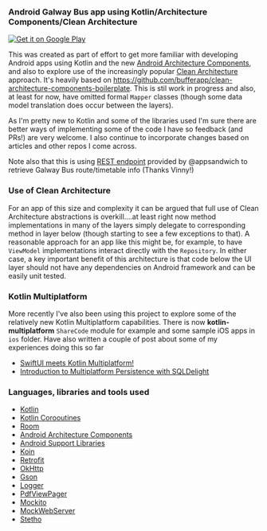 ### Android Galway Bus app using Kotlin/Architecture Components/Clean Architecture


[![Get it on Google Play](https://play.google.com/intl/en_us/badges/images/generic/en-play-badge.png)](https://play.google.com/store/apps/details?id=com.surrus.galwaybus)


This was created as part of effort to get more familiar with developing Android apps using 
Kotlin and the new [Android Architecture Components](https://developer.android.com/topic/libraries/architecture/index.html),
and also to explore use of the increasingly popular [Clean Architecture](https://8thlight.com/blog/uncle-bob/2012/08/13/the-clean-architecture.html) approach. It's heavily based on https://github.com/bufferapp/clean-architecture-components-boilerplate. 
This is stil work in progress and also, at least for now,
 have omitted formal `Mapper` classes (though some data model translation does occur between the layers).

As I'm pretty new to Kotlin and some of the libraries used I'm sure 
there are better ways of implementing some of the code I have so feedback (and PRs!)
are very welcome.  I also continue to incorporate changes based on articles and other
repos I come across.  

Note also that this is using [REST endpoint](https://github.com/appsandwich/galwaybus) provided by @appsandwich to retrieve
 Galway Bus route/timetable info  (Thanks Vinny!)



### Use of Clean Architecture

For an app of this size and complexity it can be argued that full use
 of Clean Architecture abstractions is overkill....at least right now method implementations 
 in many of the layers simply delegate to corresponding method in layer below (though
 starting to see a few exceptions to that).
A reasonable approach for an app like this might be, for example, to have `ViewModel` 
implementations interact directly with the `Repository`.  In either case,
 a key important benefit of this architecture is that code below the UI layer should not have 
 any dependencies on Android framework and can be easily unit tested.


### Kotlin Multiplatform

More recently I've also been using this project to explore some of the relatively new Kotlin Multiplatform
capabilities.  There is now **kotlin-multiplatform** `ShareCode` module for example and some sample iOS apps in `ios` folder. Have also 
written a couple of post about some of my experiences doing this so far

* [SwiftUI meets Kotlin Multiplatform!](https://johnoreilly.dev/2019/06/08/swiftui-meetings-kotlin-multiplatform.html)
* [Introduction to Multiplatform Persistence with SQLDelight](https://johnoreilly.dev/posts/sqldelight-multiplatform/)


### Languages, libraries and tools used

* [Kotlin](https://kotlinlang.org/)
* [Kotlin Corooutines](https://kotlinlang.org/docs/reference/coroutines-overview.html)
* [Room](https://developer.android.com/topic/libraries/architecture/room.html)
* [Android Architecture Components](https://developer.android.com/topic/libraries/architecture/index.html)
* [Android Support Libraries](https://developer.android.com/topic/libraries/support-library/index.html)
* [Koin](https://github.com/InsertKoinIO/koin)
* [Retrofit](http://square.github.io/retrofit/)
* [OkHttp](http://square.github.io/okhttp/)
* [Gson](https://github.com/google/gson)
* [Logger](https://github.com/orhanobut/logger)
* [PdfViewPager](https://github.com/voghDev/PdfViewPager)
* [Mockito](http://site.mockito.org/)
* [MockWebServer](https://github.com/square/okhttp/tree/master/mockwebserver)
* [Stetho](https://github.com/facebook/stetho)

